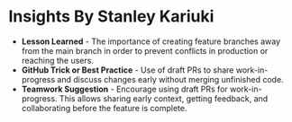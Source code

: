 # Insights By Stanley Kariuki

- **Lesson Learned** - The importance of creating feature branches away from the main branch in order to prevent conflicts in production or reaching the users.
- **GitHub Trick or Best Practice** - Use of draft PRs to share work-in-progress and discuss changes early without merging unfinished code.
- **Teamwork Suggestion** - Encourage using draft PRs for work-in-progress. This allows sharing early context, getting feedback, and collaborating before the feature is complete.
